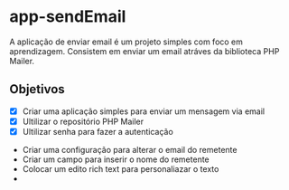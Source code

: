 # app-sendEmail

A aplicação de enviar email é um projeto simples com foco em aprendizagem. 
Consistem em enviar um email atráves da biblioteca PHP Mailer.

## Objetivos

- [X] Criar uma aplicação simples para enviar um mensagem via email
- [X] Ultilizar o repositório PHP Mailer
- [X] Ultilizar senha para fazer a autenticação
- Criar uma configuração para alterar o email do remetente
- Criar um campo para inserir o nome do remetente
- Colocar um edito rich text para personaliazar o texto
- 
